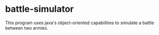 # battle-simulator
This program uses java's object-oriented capabilities to simulate a battle between two armies.
